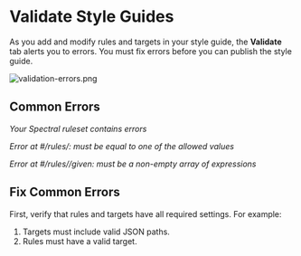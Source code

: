 # Validate Style Guides

As you add and modify rules and targets in your style guide, the **Validate** tab alerts you to errors. You must fix errors before you can publish the style guide.

![validation-errors.png](https://stoplight.io/api/v1/projects/cHJqOjI/images/2hYW2drQXto)

## Common Errors

*Your Spectral ruleset contains errors*

*Error at #/rules/: must be equal to one of the allowed values*

*Error at #/rules//given: must be a non-empty array of expressions*

## Fix Common Errors

First, verify that rules and targets have all required settings. For example:

1. Targets must include valid JSON paths.
2. Rules must have a valid target.